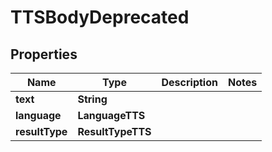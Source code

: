 

# TTSBodyDeprecated


## Properties

| Name | Type | Description | Notes |
|------------ | ------------- | ------------- | -------------|
|**text** | **String** |  |  |
|**language** | **LanguageTTS** |  |  |
|**resultType** | **ResultTypeTTS** |  |  |



